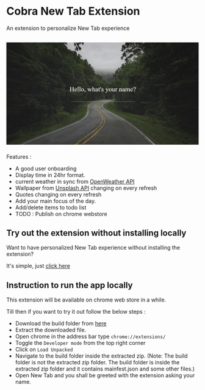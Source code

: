 # Cobra New Tab Extension

An extension to personalize New Tab experience

## ![Cobra new tab extension gif](./showcase.gif)

Features :

- A good user onboarding
- Display time in 24hr format.
- current weather in sync from [OpenWeather API](https://openweathermap.org/)
- Wallpaper from [Unsplash API](https://api.unsplash.com/) changing on every refresh
- Quotes changing on every refresh
- Add your main focus of the day.
- Add/delete items to todo list
- TODO : Publish on chrome webstore

## Try out the extension without installing locally

Want to have personalized New Tab experience without installing the extension?

It's simple, just [click here](https://cobra-chrome-extension.netlify.app/)

## Instruction to run the app locally

This extension will be available on chrome web store in a while.

Till then if you want to try it out follow the below steps :

- Download the build folder from [here](https://drive.google.com/drive/folders/1CK17bRej33XGwQ6MeUaNqCvSXI6x2VQB)
- Extract the downloaded file.
- Open chrome in the address bar type `chrome://extensions/`
- Toggle the `Developer mode` from the top right corner
- Click on `Load Unpacked`
- Navigate to the build folder inside the extracted zip.
  (Note: The build folder is not the extracted zip folder. The build folder is inside the extracted zip folder and it contains mainfest.json and some other files.)
- Open New Tab and you shall be greeted with the extension asking your name.
